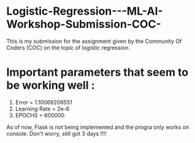 # Logistic-Regression---ML-AI-Workshop-Submission-COC-
This is my submission for the assignment given by the Community Of Coders (COC) on the topic of logistic regression.


# Important parameters that seem to be working well :
1. Error         = 1.10069206551
2. Learning Rate = 2e-6
3. EPOCHS        = 600000

As of now, Flask is not being implemented and the progra only works on console.
Don't worry, still got 3 days !!!!
